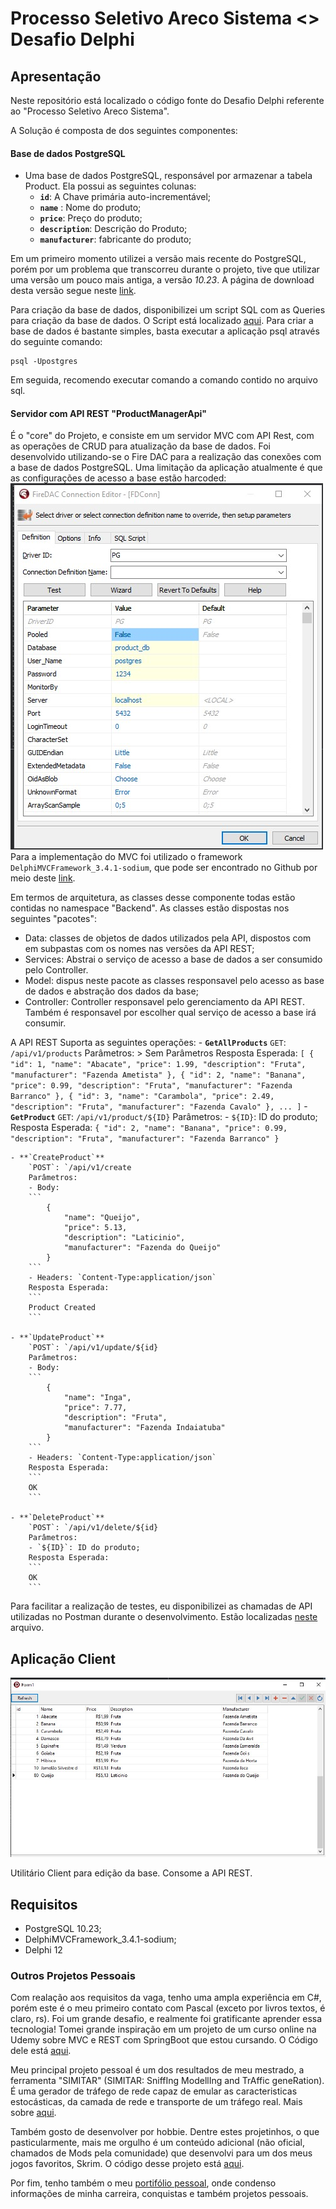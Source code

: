 # Processo Seletivo Areco Sistema <> Desafio Delphi

## Apresentação

Neste repositório está localizado o código fonte do Desafio Delphi referente ao "Processo Seletivo Areco Sistema".

A Solução é composta de dos seguintes componentes:

#### Base de dados PostgreSQL

- Uma base de dados PostgreSQL, responsável por armazenar a tabela Product. Ela possui as seguintes colunas:
	- **`id`**: A Chave primária auto-incrementável;
	- **`name`** : Nome do produto;
	- **`price`**: Preço do produto;
	- **`description`**: Descrição do Produto;
	- **`manufacturer`**: fabricante do produto;

Em um primeiro momento utilizei a versão mais recente do PostgreSQL, porém por um problema que transcorreu durante o projeto, tive que utilizar uma versão um pouco mais antiga, a versão *10.23*. A página de download desta versão segue neste [link](https://www.postgresql.org/ftp/source/v10.23/).

Para criação da base de dados, disponibilizei um script SQL com as Queries para criação da base de dados. O Script está localizado [aqui](./Docs/sql/product_db.sql). Para criar a base de dados é bastante simples, basta executar a aplicação psql através do seguinte comando:

```
psql -Upostgres
```  

Em seguida, recomendo executar comando a comando contido no arquivo sql.


#### Servidor com API REST "ProductManagerApi"

É o "core" do Projeto, e consiste em um servidor MVC com API Rest, com as operações de CRUD para atualização da base de dados. Foi desenvolvido utilizando-se o Fire DAC para a realização das conexões com a base de dados PostgreSQL. Uma limitação da aplicação atualmente é que as configurações de acesso a base estão harcoded:
![FireDac](./Docs/images/fire-dac.jpg) 
Para a implementação do MVC foi utilizado o framework `DelphiMVCFramework_3.4.1-sodium`, que pode ser encontrado no Github por meio deste [link](https://github.com/danieleteti/delphimvcframework/releases/tag/v3.4.1-sodium).

Em termos de arquitetura, as classes desse componente todas estão contidas no namespace "Backend". As classes estão dispostas nos seguintes "pacotes":
- Data: classes de objetos de dados utilizados pela API, dispostos com em subpastas com os nomes nas versões da API REST;
- Services: Abstrai o serviço de acesso a base de dados a ser consumido pelo Controller.
- Model: dispus neste pacote as classes responsavel pelo acesso as base de dados e abstração dos dados da base; 
- Controller: Controller responsavel pelo gerenciamento da API REST. Também é responsavel por escolher qual serviço de acesso a base irá consumir. 


A API REST Suporta as seguintes operações:
	- **`GetAllProducts`**
		`GET`: `/api/v1/products`
		Parâmetros:
		> Sem Parâmetros
		Resposta Esperada:
		```
		[
			{
				"id": 1,
				"name": "Abacate",
				"price": 1.99,
				"description": "Fruta",
				"manufacturer": "Fazenda Ametista"
			},
			{
				"id": 2,
				"name": "Banana",
				"price": 0.99,
				"description": "Fruta",
				"manufacturer": "Fazenda Barranco"
			},
			{
				"id": 3,
				"name": "Carambola",
				"price": 2.49,
				"description": "Fruta",
				"manufacturer": "Fazenda Cavalo"
			},
			...
		]
		```
	- **`GetProduct`**
		`GET`: `/api/v1/product/${ID}`
		Parâmetros:
		- `${ID}`: ID do produto;
		Resposta Esperada:
		```
		{
			"id": 2,
			"name": "Banana",
			"price": 0.99,
			"description": "Fruta",
			"manufacturer": "Fazenda Barranco"
		}
		```
		
	- **`CreateProduct`**
		`POST`: `/api/v1/create
		Parâmetros:
		- Body:
		```
			{
				"name": "Queijo",
				"price": 5.13,
				"description": "Laticinio",
				"manufacturer": "Fazenda do Queijo"
			}
		```
		- Headers: `Content-Type:application/json`
		Resposta Esperada:
		```
		Product Created
		```

	- **`UpdateProduct`**
		`POST`: `/api/v1/update/${id}
		Parâmetros:
		- Body:
		```
			{
				"name": "Inga",
				"price": 7.77,
				"description": "Fruta",
				"manufacturer": "Fazenda Indaiatuba"
			}
		```
		- Headers: `Content-Type:application/json`
		Resposta Esperada:
		```
		OK
		```		

	- **`DeleteProduct`**
		`POST`: `/api/v1/delete/${id}
		Parâmetros:
		- `${ID}`: ID do produto;
		Resposta Esperada:
		```
		OK
		```		

Para facilitar a realização de testes, eu disponibilizei as chamadas de API utilizadas no Postman durante o desenvolvimento. Estão localizadas [neste](./Docs/postman/Delphi.postman_collection.json) arquivo.

## Aplicação Client

![FireDac](./Docs/images/client.jpg) 

Utilitário Client para edição da base. Consome a API REST.

## Requisitos

- PostgreSQL 10.23;
- DelphiMVCFramework_3.4.1-sodium;
- Delphi 12

### Outros Projetos Pessoais

Com realação aos requisitos da vaga, tenho uma ampla experiência em C#, porém este é o meu primeiro contato com Pascal (exceto por livros textos, é claro, rs). Foi um grande desafio, e realmente foi gratificante aprender essa tecnologia! Tomei grande inspiração em um projeto de um curso online na Udemy sobre MVC e REST com SpringBoot que estou cursando. O Código dele está [aqui](https://github.com/AndersonPaschoalon/Online-Courses/tree/master/Udemy/RestWithSpringBootAndJava/Src/RestWithSpringBoot).

Meu principal projeto pessoal é um dos resultados de meu mestrado, a ferramenta "SIMITAR" (SIMITAR: SniffIng ModellIng and TrAffic geneRation).
É uma gerador de tráfego de rede capaz de emular as caracteristicas estocásticas, da camada de rede e transporte de um tráfego real. Mais sobre [aqui](https://github.com/AndersonPaschoalon/Simitar/tree/master/SIMITAR).

Também gosto de desenvolver por hobbie. Dentre estes projetinhos, o que pasticularmente, mais me orgulho é um conteúdo adicional (não oficial, chamados de Mods pela comunidade) que desenvolvi para um dos meus jogos favoritos, Skrim. O código desse projeto está [aqui](https://github.com/AndersonPaschoalon/Skyrim-DSilHand).

Por fim, tenho também o meu [portifólio pessoal](https://andersonpaschoalon.github.io), onde condenso informações de minha carreira, conquistas e também projetos pessoais. 








